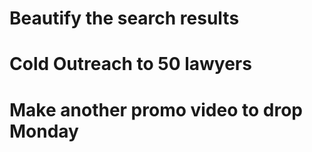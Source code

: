 # Beautify the search results
# Cold Outreach to 50 lawyers
# Make another promo video to drop Monday